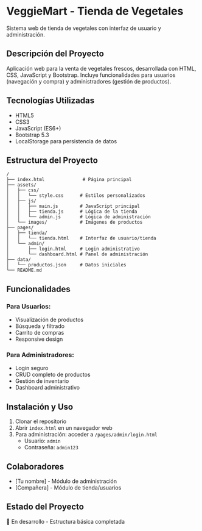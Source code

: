 # VeggieMart - Tienda de Vegetales

Sistema web de tienda de vegetales con interfaz de usuario y administración.

## Descripción del Proyecto
Aplicación web para la venta de vegetales frescos, desarrollada con HTML, CSS, JavaScript y Bootstrap. Incluye funcionalidades para usuarios (navegación y compra) y administradores (gestión de productos).

## Tecnologías Utilizadas
- HTML5
- CSS3
- JavaScript (ES6+)
- Bootstrap 5.3
- LocalStorage para persistencia de datos

## Estructura del Proyecto
```
/
├── index.html              # Página principal
├── assets/
│   ├── css/
│   │   └── style.css      # Estilos personalizados
│   ├── js/
│   │   ├── main.js        # JavaScript principal
│   │   ├── tienda.js      # Lógica de la tienda
│   │   └── admin.js       # Lógica de administración
│   └── images/            # Imágenes de productos
├── pages/
│   ├── tienda/
│   │   └── tienda.html    # Interfaz de usuario/tienda
│   └── admin/
│       ├── login.html     # Login administrativo
│       └── dashboard.html # Panel de administración
├── data/
│   └── productos.json     # Datos iniciales
└── README.md
```

## Funcionalidades

### Para Usuarios:
- Visualización de productos
- Búsqueda y filtrado
- Carrito de compras
- Responsive design

### Para Administradores:
- Login seguro
- CRUD completo de productos
- Gestión de inventario
- Dashboard administrativo

## Instalación y Uso
1. Clonar el repositorio
2. Abrir `index.html` en un navegador web
3. Para administración: acceder a `/pages/admin/login.html`
   - Usuario: `admin`
   - Contraseña: `admin123`

## Colaboradores
- [Tu nombre] - Módulo de administración
- [Compañera] - Módulo de tienda/usuarios

## Estado del Proyecto
🚧 En desarrollo - Estructura básica completada